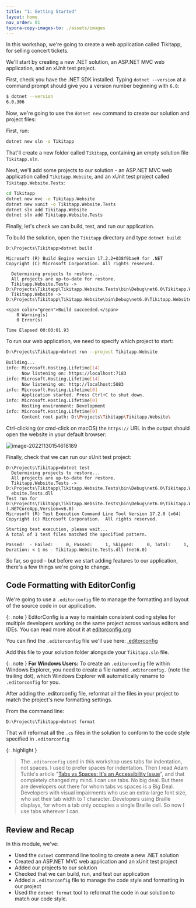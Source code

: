 ```yaml
---
title: "1: Getting Started"
layout: home
nav_order: 01
typora-copy-images-to: ./assets/images
---
```

In this workshop, we're going to create a web application called Tikitapp, for selling concert tickets.

We'll start by creating a new .NET solution, an ASP.NET MVC web application, and an xUnit test project.

First, check you have the .NET SDK installed. Typing `dotnet --version` at a command prompt should give you a version number beginning with `6.0`:

```bash
$ dotnet --version
6.0.306
```

Now, we're going to use the `dotnet new` command to create our solution and project files:

First, run:

```bash
dotnet new sln -o Tikitapp
```

That'll create a new folder called `Tikitapp`, containing an empty solution file `Tikitapp.sln`.

Next, we'll add some projects to our solution - an ASP.NET MVC web application called `Tikitapp.Website`, and an xUnit test project called `Tikitapp.Website.Tests`:

```bash
cd Tikitapp
dotnet new mvc -o Tikitapp.Website
dotnet new xunit -o Tikitapp.Website.Tests
dotnet sln add Tikitapp.Website
dotnet sln add Tikitapp.Website.Tests
```

Finally, let's check we can build, test, and run our application.

To build the solution, open the `Tikitapp` directory and type `dotnet build`:

```
D:\Projects\Tikitapp>dotnet build

Microsoft (R) Build Engine version 17.2.2+038f9bae9 for .NET
Copyright (C) Microsoft Corporation. All rights reserved.

  Determining projects to restore...
  All projects are up-to-date for restore.
  Tikitapp.Website.Tests -> D:\Projects\Tikitapp\Tikitapp.Website.Tests\bin\Debug\net6.0\Tikitapp.Website.Tests.dll
  Tikitapp.Website -> D:\Projects\Tikitapp\Tikitapp.Website\bin\Debug\net6.0\Tikitapp.Website.dll

<span color="green">Build succeeded.</span>
    0 Warning(s)
    0 Error(s)

Time Elapsed 00:00:01.93
```

To run our web application, we need to specify which project to start:

```bash
D:\Projects\Tikitapp>dotnet run --project Tikitapp.Website

Building...
info: Microsoft.Hosting.Lifetime[14]
      Now listening on: https://localhost:7183
info: Microsoft.Hosting.Lifetime[14]
      Now listening on: http://localhost:5083
info: Microsoft.Hosting.Lifetime[0]
      Application started. Press Ctrl+C to shut down.
info: Microsoft.Hosting.Lifetime[0]
      Hosting environment: Development
info: Microsoft.Hosting.Lifetime[0]
      Content root path: D:\Projects\Tikitapp\Tikitapp.Website\
```

Ctrl-clicking (or cmd-click on macOS) the `https://` URL in the output should open the website in your default browser:

![image-20221130154618189](D:\Projects\github\ursatile\fsnet\assets\images\image-20221130154618189.png)

Finally, check that we can run our xUnit test project:

```
D:\Projects\Tikitapp>dotnet test
  Determining projects to restore...
  All projects are up-to-date for restore.
  Tikitapp.Website.Tests -> D:\Projects\Tikitapp\Tikitapp.Website.Tests\bin\Debug\net6.0\Tikitapp.W
  ebsite.Tests.dll
Test run for D:\Projects\Tikitapp\Tikitapp.Website.Tests\bin\Debug\net6.0\Tikitapp.Website.Tests.dll (.NETCoreApp,Version=v6.0)
Microsoft (R) Test Execution Command Line Tool Version 17.2.0 (x64)
Copyright (c) Microsoft Corporation.  All rights reserved.

Starting test execution, please wait...
A total of 1 test files matched the specified pattern.

Passed!  - Failed:     0, Passed:     1, Skipped:     0, Total:     1, Duration: < 1 ms - Tikitapp.Website.Tests.dll (net6.0)
```

So far, so good - but before we start adding features to our application, there's a few things we're going to change.

## Code Formatting with EditorConfig

We're going to use a `.editorconfig` file to manage the formatting and layout of the source code in our application. 

{: .note }
EditorConfig is a way to maintain consistent coding styles for multiple developers working on the same project across various editors and IDEs. You can read more about it at [editorconfig.org](https://editorconfig.org)

You can find the  `.editorconfig` file we'll use here: [.editorconfig](dotnet/module02/Tikitapp/.editorconfig)

Add this file to your solution folder alongside your `Tikitapp.sln` file. 

{: .note }
**For Windows Users:** To create an `.editorconfig` file within Windows Explorer, you need to create a file named `.editorconfig.` (note the trailing dot), which Windows Explorer will automatically rename to `.editorconfig` for you.

After adding the .editorconfig file, reformat all the files in your project to match the project's new formatting settings.

From the command line:

```bash
D:\Projects\Tikitapp>dotnet format
```

That will reformat all the `.cs` files in the solution to conform to the code style specified in `.editorconfig`

{: .highlight }

> The `.editorconfig` used in this  workshop uses tabs for indentation, not spaces. I used to prefer spaces for indentation. Then I read Adam Tuttle's article  "[Tabs vs Spaces: It's an Accessibility Issue](https://adamtuttle.codes/blog/2021/tabs-vs-spaces-its-an-accessibility-issue/)", and that completely changed my mind. I can use tabs. No big deal. But there are developers out there for whom tabs vs spaces is a Big Deal. Developers with visual impairments who use an extra-large font size, who set their tab width to 1 character. Developers using Braille displays, for whom a tab only occupies a single Braille cell. So now I use tabs wherever I can.

## Review and Recap

In this module, we've:

* Used the `dotnet` command line tooling to create a new .NET solution
* Created an ASP.NET MVC web application and an xUnit test project
* Added our projects to our solution
* Checked that we can build, run, and test our application
* Added a `.editorconfig` file to manage the code style and formatting in our project
* Used the `dotnet format` tool to reformat the code in our solution to match our code style.



